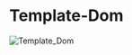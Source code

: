 # Template-Dom
![Template_Dom](https://user-images.githubusercontent.com/43516324/86768051-34425a80-c04d-11ea-8cf4-8cdca25f95ba.jpg)
